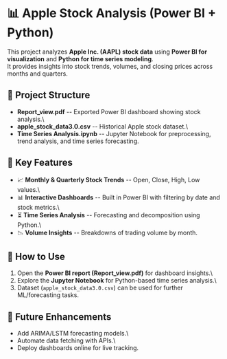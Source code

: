 # 📊 Apple Stock Analysis (Power BI + Python)

This project analyzes **Apple Inc. (AAPL) stock data** using **Power BI
for visualization** and **Python for time series modeling**.\
It provides insights into stock trends, volumes, and closing prices
across months and quarters.

## 📂 Project Structure

-   **Report_view.pdf** -- Exported Power BI dashboard showing stock
    analysis.\
-   **apple_stock_data3.0.csv** -- Historical Apple stock dataset.\
-   **Time Series Analysis.ipynb** -- Jupyter Notebook for
    preprocessing, trend analysis, and time series forecasting.

## 🔎 Key Features

-   📈 **Monthly & Quarterly Stock Trends** -- Open, Close, High, Low
    values.\
-   📊 **Interactive Dashboards** -- Built in Power BI with filtering by
    date and stock metrics.\
-   ⏳ **Time Series Analysis** -- Forecasting and decomposition using
    Python.\
-   📉 **Volume Insights** -- Breakdowns of trading volume by month.

## 🚀 How to Use

1.  Open the **Power BI report (Report_view.pdf)** for dashboard
    insights.\
2.  Explore the **Jupyter Notebook** for Python-based time series
    analysis.\
3.  Dataset (`apple_stock_data3.0.csv`) can be used for further
    ML/forecasting tasks.

## 🔮 Future Enhancements

-   Add ARIMA/LSTM forecasting models.\
-   Automate data fetching with APIs.\
-   Deploy dashboards online for live tracking.
